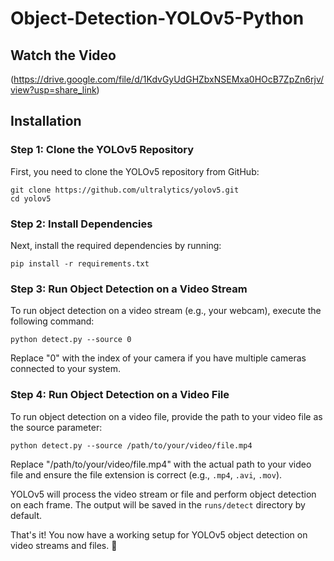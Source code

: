 # Object-Detection-YOLOv5-Python

## Watch the Video
(https://drive.google.com/file/d/1KdvGyUdGHZbxNSEMxa0HOcB7ZpZn6rjv/view?usp=share_link)

## Installation

### Step 1: Clone the YOLOv5 Repository
First, you need to clone the YOLOv5 repository from GitHub:
```console
git clone https://github.com/ultralytics/yolov5.git
cd yolov5
```

### Step 2: Install Dependencies
Next, install the required dependencies by running:
```console
pip install -r requirements.txt
```

### Step 3: Run Object Detection on a Video Stream
To run object detection on a video stream (e.g., your webcam), execute the following command:
```console
python detect.py --source 0
```
Replace "0" with the index of your camera if you have multiple cameras connected to your system.

### Step 4: Run Object Detection on a Video File
To run object detection on a video file, provide the path to your video file as the source parameter:
```console
python detect.py --source /path/to/your/video/file.mp4
```
Replace "/path/to/your/video/file.mp4" with the actual path to your video file and ensure the file extension is correct (e.g., `.mp4`, `.avi`, `.mov`).

YOLOv5 will process the video stream or file and perform object detection on each frame. The output will be saved in the `runs/detect` directory by default.

That's it! You now have a working setup for YOLOv5 object detection on video streams and files. 🎉
